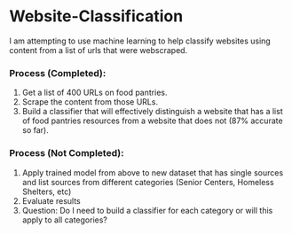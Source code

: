 # Website-Classification
I am attempting to use machine learning to help classify websites using content from a list of urls that were webscraped.
### Process (Completed):
1. Get a list of 400 URLs on food pantries.
2. Scrape the content from those URLs.
3. Build a classifier that will effectively distinguish a website that has a list of food pantries resources from a website that does not (87% accurate so far).

### Process (Not Completed):
1. Apply trained model from above to new dataset that has single sources and list sources from different categories (Senior Centers, Homeless Shelters, etc)
2. Evaluate results
3. Question: Do I need to build a classifier for each category or will this apply to all categories?
